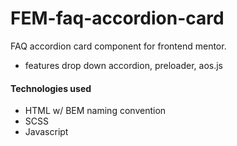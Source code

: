 # FEM-faq-accordion-card
FAQ accordion card component for frontend mentor.

- features drop down accordion, preloader, aos.js

#### Technologies used
- HTML w/ BEM naming convention
- SCSS
- Javascript
